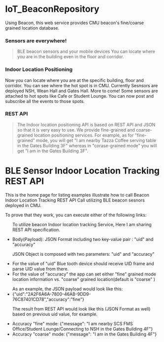 # IoT_BeaconRepository
 Using Beacon, this web service provides CMU beacon's fine/coarse grained location database.

### Sensors are everywhere!
>BLE beacon sensors and your mobile devices
You can locate where you are in the building even in the floor and corridor. 


### Indoor Location Positioning
Now you can locate where you are at the specific building, floor and corridor.
You can see where the hot spot is in CMU. Currently Sesnsors are deployed NSH, Wean Hall and Gates Hall. More to come! Some sensors are attached to hot spots like Cafe or Student Lounge. You can now post and subscribe all the events to those spots.
### REST API
>The Indoor location positioning API is based on REST API and JSON so that it is very easy to use. We provide fine-grained and coarse-grained location positioning services. For example, as for "fine-grained" mode, you will get "I am nearby Tazza Coffee serving table in the Gates Building 3F" whereas in "corase-grained mode"
you will get "I am in the Gates Building 3F".

<title>BLE Sensor Indoor Location Tracking REST API</title>
</head>
<body>

 <h1>BLE Sensor Indoor Location Tracking REST API</h1>
  <jsp:include page="header.jsp" />
<p>This is the home page for listing examples illustrate how to call Beacon Indoor Location Tracking REST API Call utilizing BLE beacon sesnors deployed in CMU.
<p>To prove that they work, you can execute either of the following links:
<ul>
<p>To utilize beacon Indoor location tracking Service, Here I am sharing REST API specification. 
<li> Body(Payload): JSON Format including two key-value pair : "uid" and "accuracy" </li>
<ul></ul>
JSON Object is composed with two parameters: "uid" and "accuracy" 

<ul></ul>
<li> For the value of "uid" Blue tooth device should receive UID frame and parse UID value from there. </li> 
<li> For the value of "accuracy" the app can set either "fine" grained mode location information vs. "coarse" grained location(default is "coarse" ) </li> 
<ul></ul>
As an example, the JSON payload would look like this: 

<li>{"uid":"2A2F6A6A-7800-46AB-9DD9-76C87401CD78","accuracy":"fine"}</li>


The result from REST API would look like this (JSON Format as well) based on previous uid value, for example. 


</p>
<li>Accuracy "fine" mode: {"message": "I am nearby SCS FMS Office/Student Lounge/Connecting to NSH in the Gates Building 4F"}</li>
<li>Accuracy "coarse" mode: {"message": "I am  in the Gates Building 4F"}</li>
